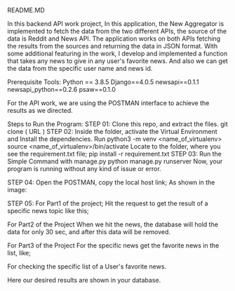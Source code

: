 README.MD

In this backend API work project, In this application, the New Aggregator is implemented to fetch the data from the two different APIs, the source of the data is Reddit and News API. The application works on both APIs fetching the results from the sources and returning the data in JSON format.
With some additional featuring in the work, I develop and implemented a function that takes any news to give in any user's favorite news. And also we can get the data from the specific user name and news id.

Prerequisite Tools:
Python == 3.8.5
Django==4.0.5
newsapi==0.1.1
newsapi_python==0.2.6
psaw==0.1.0


For the API work, we are using the POSTMAN interface to achieve the results as we directed.

Steps to Run the Program:
STEP 01: 
	 Clone this repo, and extract the files. 
git clone ( URL )
STEP 02: 
	Inside the folder, activate the Virtual Environment and Install the dependencies.
Run python3 -m venv <name_of_virtualenv>
source <name_of_virtualenv>/bin/activate
	Locate to the folder, where you see the requirement.txt file;
pip install -r requirement.txt
STEP 03:
	Run the Simple Command with manage.py
python manage.py runserver
Now, your program is running without any kind of issue or error.

STEP 04:
Open the POSTMAN, copy the local host link;
As shown in the image:


STEP 05:
For Part1 of the project;
Hit the request to get the result of a specific news topic like this;


For Part2 of the Project
When we hit the news, the database will hold the data for only 30 sec, and after this data will be removed.

For Part3 of the Project
For the specific news get the favorite news in the list, like;

For checking the specific list of a User's favorite news.



Here our desired results are shown in your database.

